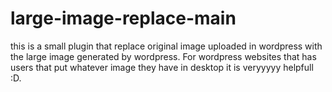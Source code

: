# large-image-replace-main
this is a small plugin that replace original image uploaded in wordpress with the large image generated by wordpress. For wordpress websites that has users that put whatever image they have in desktop it is veryyyyy helpfull :D.

